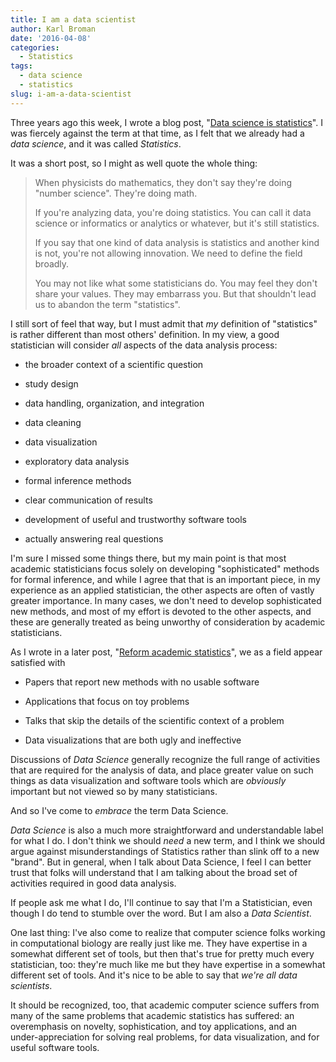 ```yaml
---
title: I am a data scientist
author: Karl Broman
date: '2016-04-08'
categories:
  - Statistics
tags:
  - data science
  - statistics
slug: i-am-a-data-scientist
---
```


Three years ago this week, I wrote a blog post, "[Data science is statistics](https://kbroman.org/blog/2013/04/05/data-science-is-statistics/)". I was fiercely against the term at that time, as I felt that we already had a _data science_, and it was called _Statistics_.

It was a short post, so I might as well quote the whole thing:

<blockquote>When physicists do mathematics, they don't say they're doing "number science". They're doing math.

If you're analyzing data, you're doing statistics. You can call it data science or informatics or analytics or whatever, but it's still statistics.

If you say that one kind of data analysis is statistics and another kind is not, you're not allowing innovation. We need to define the field broadly.

You may not like what some statisticians do. You may feel they don't share your values. They may embarrass you. But that shouldn't lead us to abandon the term "statistics".</blockquote>

I still sort of feel that way, but I must admit that _my_ definition of "statistics" is rather different than most others' definition. In my view, a good statistician will consider _all_ aspects of the data analysis process:

  * the broader context of a scientific question

  * study design

  * data handling, organization, and integration

  * data cleaning

  * data visualization

  * exploratory data analysis

  * formal inference methods

  * clear communication of results

  * development of useful and trustworthy software tools

  * actually answering real questions

I'm sure I missed some things there, but my main point is that most academic statisticians focus solely on developing "sophisticated" methods for formal inference, and while I agree that that is an important piece, in my experience as an applied statistician, the other aspects are often of vastly greater importance. In many cases, we don't need to develop sophisticated new methods, and most of my effort is devoted to the other aspects, and these are generally treated as being unworthy of consideration by academic statisticians.

As I wrote in a later post, "[Reform academic statistics](https://kbroman.org/blog/2014/05/01/reform-academic-statistics/)", we as a field appear satisfied with

  * Papers that report new methods with no usable software

  * Applications that focus on toy problems

  * Talks that skip the details of the scientific context of a problem

  * Data visualizations that are both ugly and ineffective

Discussions of _Data Science_ generally recognize the full range of activities that are required for the analysis of data, and place greater value on such things as data visualization and software tools which are _obviously_ important but not viewed so by many statisticians.

And so I've come to _embrace_ the term Data Science.

_Data Science_ is also a much more straightforward and understandable label for what I do. I don't think we should _need_ a new term, and I think we should argue against misunderstandings of Statistics rather than slink off to a new "brand". But in general, when I talk about Data Science, I feel I can better trust that folks will understand that I am talking about the broad set of activities required in good data analysis.

If people ask me what I do, I'll continue to say that I'm a Statistician, even though I do tend to stumble over the word. But I am also a _Data Scientist_.

One last thing: I've also come to realize that computer science folks working in computational biology are really just like me. They have expertise in a somewhat different set of tools, but then that's true for pretty much every statistician, too: they're much like me but they have expertise in a somewhat different set of tools. And it's nice to be able to say that _we're all data scientists_.

It should be recognized, too, that academic computer science suffers from many of the same problems that academic statistics has suffered: an overemphasis on novelty, sophistication, and toy applications, and an under-appreciation for solving real problems, for data visualization, and for useful software tools.
